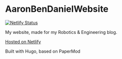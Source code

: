 # AaronBenDanielWebsite
[![Netlify Status](https://api.netlify.com/api/v1/badges/f3dd9bea-2639-47ec-a8ae-e358ca0a8570/deploy-status)](https://app.netlify.com/sites/aaronbendaniel/deploys)

My website, made for my Robotics & Engineering blog.

[Hosted on Netlify](https://aaronbendaniel.netlify.app/)

Built with Hugo, based on PaperMod
